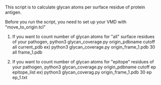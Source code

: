 This script is to calculate glycan atoms per surface residue of protein antigen.

Before you run the script, you need to set up your VMD with "move_to_origin.tcl"

1. If you want to count number of glycan atoms for "all" surface residues of your pathogen,
python3 glycan_coverage.py origin_pdbname cutoff all current_pdb
ex) python3 glycan_coverage.py origin_frame_1.pdb 30 all frame_1.pdb

2. If you want to count number of glycan atoms for "epitope" residues of your pathogen,
python3 glycan_coverage.py origin_pdbname cutoff ep epitope_list
ex) python3 glycan_coverag.py origin_frame_1.pdb 30 ep ep_1.txt
